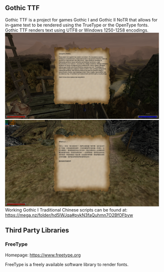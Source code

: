 ## Gothic TTF

Gothic TTF is a project for games Gothic I and Gothic II NoTR that allows for in-game text to be rendered using the TrueType or the OpenType fonts.
Gothic TTF renders text using UTF8 or Windows 1250-1258 encodings.
![Gothic TTF sample1](https://raw.githubusercontent.com/SaiyansKing/Gothic-TTF/main/screens/1.png)  
![Gothic TTF sample2](https://raw.githubusercontent.com/SaiyansKing/Gothic-TTF/main/screens/2.png)  
Working Gothic I Traditional Chinese scripts can be found at: https://mega.nz/folder/hd5lWJqa#pykN3faQuhmn7O2BfOFbyw  

## Third Party Libraries

### FreeType

Homepage: https://www.freetype.org

FreeType is a freely available software library to render fonts.